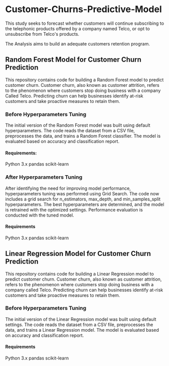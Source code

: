 # Customer-Churns-Predictive-Model

This study seeks to forecast whether customers will continue subscribing to the telephonic products offered by a company named Telco, or opt to unsubscribe from Telco's products.

The Analysis aims to build an adequate customers retention program.

## Random Forest Model for Customer Churn Prediction
This repository contains code for building a Random Forest model to predict customer churn. Customer churn, also known as customer attrition, refers to the phenomenon where customers stop doing business with a company Called Telco. Predicting churn can help businesses identify at-risk customers and take proactive measures to retain them.

### Before Hyperparameters Tuning
The initial version of the Random Forest model was built using default hyperparameters. The code reads the dataset from a CSV file, preprocesses the data, and trains a Random Forest classifier. The model is evaluated based on accuracy and classification report.

#### Requirements:
Python 3.x
pandas
scikit-learn

### After Hyperparameters Tuning
After identifying the need for improving model performance, hyperparameters tuning was performed using Grid Search. The code now includes a grid search for n_estimators, max_depth, and min_samples_split hyperparameters. The best hyperparameters are determined, and the model is retrained with the optimized settings. Performance evaluation is conducted with the tuned model.

#### Requirements
Python 3.x
pandas
scikit-learn

## Linear Regression Model for Customer Churn Prediction

This repository contains code for building a Linear Regression model to predict customer churn. Customer churn, also known as customer attrition, refers to the phenomenon where customers stop doing business with a company called Telco. Predicting churn can help businesses identify at-risk customers and take proactive measures to retain them.

### Before Hyperparameters Tuning
The initial version of the Linear Regression model was built using default settings. The code reads the dataset from a CSV file, preprocesses the data, and trains a Linear Regression model. The model is evaluated based on accuracy and classification report.

#### Requirements
Python 3.x
pandas
scikit-learn
